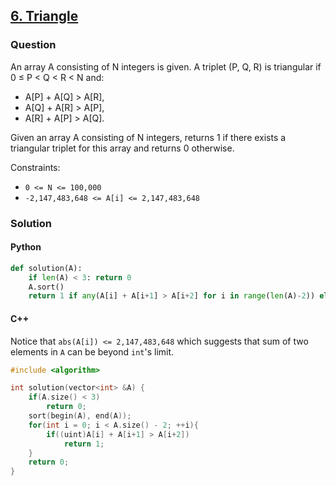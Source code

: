 ## **[6. Triangle](https://app.codility.com/programmers/lessons/6-sorting/triangle/)**

### Question
An array A consisting of N integers is given. A triplet (P, Q, R) is triangular if 0 ≤ P < Q < R < N and:

- A[P] + A[Q] > A[R],
- A[Q] + A[R] > A[P],
- A[R] + A[P] > A[Q].

Given an array A consisting of N integers, returns 1 if there exists a triangular triplet for this array and returns 0 otherwise.

Constraints:
- `0 <= N <= 100,000`
- `-2,147,483,648 <= A[i] <= 2,147,483,648`

### Solution

#### Python
```python
def solution(A):
    if len(A) < 3: return 0
    A.sort()
    return 1 if any(A[i] + A[i+1] > A[i+2] for i in range(len(A)-2)) else 0
```

#### C++

Notice that `abs(A[i]) <= 2,147,483,648` which suggests that sum of two elements in `A` can be beyond `int`'s limit.
```cpp 
#include <algorithm>

int solution(vector<int> &A) {
    if(A.size() < 3) 
        return 0;
    sort(begin(A), end(A));
    for(int i = 0; i < A.size() - 2; ++i){
        if((uint)A[i] + A[i+1] > A[i+2])
            return 1;
    }
    return 0;
}
```
